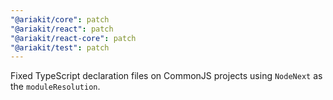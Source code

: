 ```yaml
---
"@ariakit/core": patch
"@ariakit/react": patch
"@ariakit/react-core": patch
"@ariakit/test": patch
---
```


Fixed TypeScript declaration files on CommonJS projects using `NodeNext` as the `moduleResolution`.
